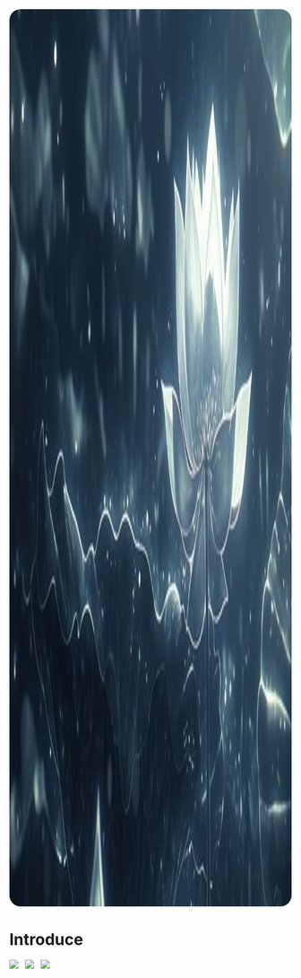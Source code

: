 
<div align="center">
  <img src="img/kCkHROSi.jpeg" alt="Image" style="border-radius:20px; width: 100vw; height:40vh" />
</div>

# Introduce

<div style="width: 600px; margin: 0 auto; text-align: left; margin-top: 15px;">
  <img src="https://img.shields.io/badge/Fedora-51A2DA?style=for-the-badge&logo=fedora&logoColor=white" style="margin-right:8px;" />
  <img src="https://img.shields.io/badge/Linux_Mint-87CF3E?style=for-the-badge&logo=linux-mint&logoColor=white" style="margin-right:8px;" />
  <img src="https://img.shields.io/badge/Blogger-FF5722?style=for-the-badge&logo=blogger&logoColor=white" />
</div>